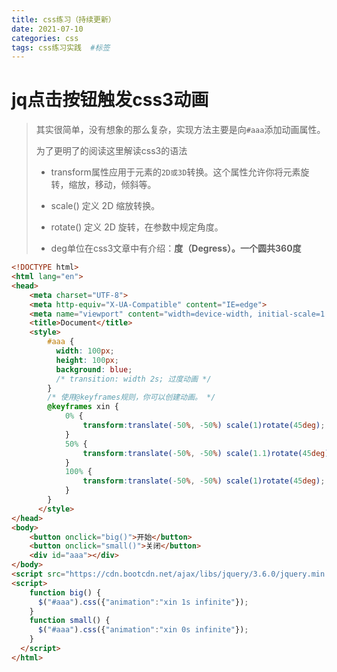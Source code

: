 ```yaml
---
title: css练习（持续更新）
date: 2021-07-10
categories: css
tags: css练习实践  #标签
---
```



# jq点击按钮触发css3动画

> 其实很简单，没有想象的那么复杂，实现方法主要是向`#aaa`添加动画属性。
>
> 为了更明了的阅读这里解读css3的语法
>
> - transform属性应用于元素的`2D或3D`转换。这个属性允许你将元素旋转，缩放，移动，倾斜等。
>
> - scale() 定义 2D 缩放转换。
>
> - rotate() 定义 2D 旋转，在参数中规定角度。
>
> - deg单位在css3文章中有介绍：**度（Degress）。一个圆共360度**
<!-- more --> 


```html
<!DOCTYPE html>
<html lang="en">
<head>
    <meta charset="UTF-8">
    <meta http-equiv="X-UA-Compatible" content="IE=edge">
    <meta name="viewport" content="width=device-width, initial-scale=1.0">
    <title>Document</title>
    <style>
        #aaa {
          width: 100px;
          height: 100px;
          background: blue;
          /* transition: width 2s; 过度动画 */
        }
        /* 使用@keyframes规则，你可以创建动画。 */
        @keyframes xin { 
            0% {
                transform:translate(-50%, -50%) scale(1)rotate(45deg);
            }
            50% {
                transform:translate(-50%, -50%) scale(1.1)rotate(45deg);
            }
            100% {
                transform:translate(-50%, -50%) scale(1)rotate(45deg);
            }
        }
      </style>
</head>
<body>
    <button onclick="big()">开始</button>
    <button onclick="small()">关闭</button>
    <div id="aaa"></div>
</body>
<script src="https://cdn.bootcdn.net/ajax/libs/jquery/3.6.0/jquery.min.js"></script>
<script>
    function big() {
      $("#aaa").css({"animation":"xin 1s infinite"});
    }
    function small() {
      $("#aaa").css({"animation":"xin 0s infinite"});
    }
  </script>
</html>
```


